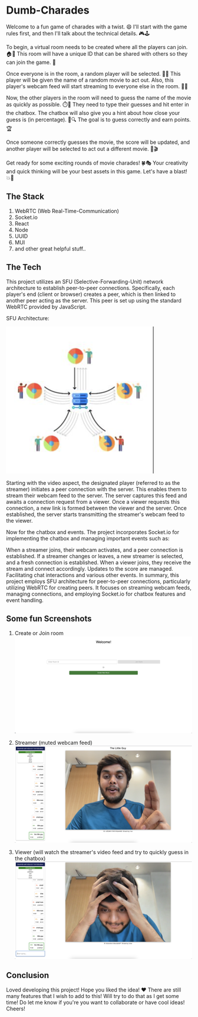 # Dumb-Charades

Welcome to a fun game of charades with a twist. 😄
I'll start with the game rules first, and then I'll talk about the technical details. 🎮🕹️

To begin, a virtual room needs to be created where all the players can join. 🏠👥 This room will have a unique ID that can be shared with others so they can join the game. 🔗

Once everyone is in the room, a random player will be selected. 🎲👤 This player will be given the name of a random movie to act out. Also, this player's webcam feed will start streaming to everyone else in the room. 🎥🍿

Now, the other players in the room will need to guess the name of the movie as quickly as possible. ⏱️🤔 They need to type their guesses and hit enter in the chatbox. The chatbox will also give you a hint about how close your guess is (in percentage). 📝🔍 The goal is to guess correctly and earn points. 🏆

Once someone correctly guesses the movie, the score will be updated, and another player will be selected to act out a different movie. 🎉🎬

Get ready for some exciting rounds of movie charades! 🍀🎭 Your creativity and quick thinking will be your best assets in this game. Let's have a blast! 💥🎉




## The Stack

1. WebRTC (Web Real-Time-Communication)
2. Socket.io
3. React
4. Node
5. UUID
6. MUI
7. and other great helpful stuff..

## The Tech

This project utilizes an SFU (Selective-Forwarding-Unit) network architecture to establish peer-to-peer connections. Specifically, each player's end (client or browser) creates a peer, which is then linked to another peer acting as the server. This peer is set up using the standard WebRTC provided by JavaScript.

SFU Architecture:

<img src="/ss/SFU.png" alt="SFU" style="width:400px;"/>


Starting with the video aspect, the designated player (referred to as the streamer) initiates a peer connection with the server. This enables them to stream their webcam feed to the server. The server captures this feed and awaits a connection request from a viewer. Once a viewer requests this connection, a new link is formed between the viewer and the server. Once established, the server starts transmitting the streamer's webcam feed to the viewer.

Now for the chatbox and events. The project incorporates Socket.io for implementing the chatbox and managing important events such as:

When a streamer joins, their webcam activates, and a peer connection is established.
If a streamer changes or leaves, a new streamer is selected, and a fresh connection is established.
When a viewer joins, they receive the stream and connect accordingly.
Updates to the score are managed.
Facilitating chat interactions and various other events.
In summary, this project employs SFU architecture for peer-to-peer connections, particularly utilizing WebRTC for creating peers. It focuses on streaming webcam feeds, managing connections, and employing Socket.io for chatbox features and event handling.


## Some fun Screenshots


1. Create or Join room
![Create or Join room](/ss/SS_1.png)

2. Streamer (muted webcam feed)
![Create or Join room](/ss/SS_8.png)

3. Viewer (will watch the streamer's video feed and try to quickly guess in the chatbox)
![Create or Join room](/ss/SS_12.png)


## Conclusion

Loved developing this project! Hope you liked the idea! ❤️
There are still many features that I wish to add to this! Will try to do that as I get some time!
Do let me know if you're you want to collaborate or have cool ideas! Cheers!
















